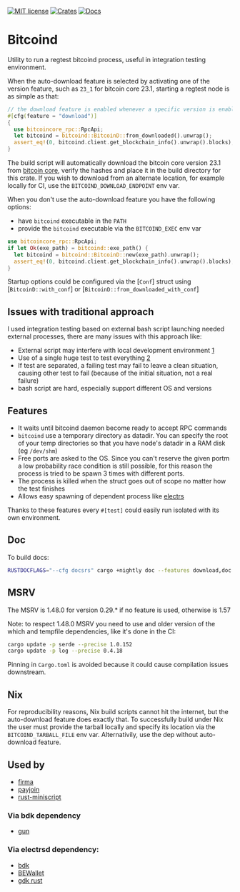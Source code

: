 [![MIT license](https://img.shields.io/github/license/RCasatta/bitcoind)](https://github.com/RCasatta/bitcoind/blob/master/LICENSE)
[![Crates](https://img.shields.io/crates/v/bitcoind.svg)](https://crates.io/crates/bitcoind)
[![Docs](https://img.shields.io/badge/docs.rs-bitcoind-green)](https://docs.rs/bitcoind)

# Bitcoind

Utility to run a regtest bitcoind process, useful in integration testing environment.

When the auto-download feature is selected by activating one of the version feature, such as `23_1` 
for bitcoin core 23.1, starting a regtest node is as simple as that:

```rust
// the download feature is enabled whenever a specific version is enabled, for example `23_1` or `22_1`
#[cfg(feature = "download")]
{
  use bitcoincore_rpc::RpcApi;
  let bitcoind = bitcoind::BitcoinD::from_downloaded().unwrap();
  assert_eq!(0, bitcoind.client.get_blockchain_info().unwrap().blocks);
}
```

The build script will automatically download the bitcoin core version 23.1 from [bitcoin core](https://bitcoincore.org), 
verify the hashes and place it in the build directory for this crate. If you wish to download from an 
alternate location, for example locally for CI, use the `BITCOIND_DOWNLOAD_ENDPOINT` env var.

When you don't use the auto-download feature you have the following options:

* have `bitcoind` executable in the `PATH`
* provide the `bitcoind` executable via the `BITCOIND_EXEC` env var

```rust
use bitcoincore_rpc::RpcApi;
if let Ok(exe_path) = bitcoind::exe_path() {
  let bitcoind = bitcoind::BitcoinD::new(exe_path).unwrap();
  assert_eq!(0, bitcoind.client.get_blockchain_info().unwrap().blocks);
}
```

Startup options could be configured via the [`Conf`] struct using [`BitcoinD::with_conf`] or 
[`BitcoinD::from_downloaded_with_conf`]

## Issues with traditional approach

I used integration testing based on external bash script launching needed external processes, there 
are many issues with this approach like:

* External script may interfere with local development environment [1](https://github.com/rust-bitcoin/rust-bitcoincore-rpc/blob/200fc8247c1896709a673b82a89ca0da5e7aa2ce/integration_test/run.sh#L9)
* Use of a single huge test to test everything [2](https://github.com/rust-bitcoin/rust-bitcoincore-rpc/blob/200fc8247c1896709a673b82a89ca0da5e7aa2ce/integration_test/src/main.rs#L122-L203)
* If test are separated, a failing test may fail to leave a clean situation, causing other test to 
fail (because of the initial situation, not a real failure)
* bash script are hard, especially support different OS and versions

## Features

  * It waits until bitcoind daemon become ready to accept RPC commands
  * `bitcoind` use a temporary directory as datadir. You can specify the root of your temp directories 
  so that you have node's datadir in a RAM disk (eg `/dev/shm`)
  * Free ports are asked to the OS. Since you can't reserve the given portm a low probability race 
  condition is still possible, for this reason the process is tried to be spawn 3 times with different
  ports.
  * The process is killed when the struct goes out of scope no matter how the test finishes
  * Allows easy spawning of dependent process like [electrs](https://github.com/RCasatta/electrsd)

Thanks to these features every `#[test]` could easily run isolated with its own environment.

## Doc

To build docs:

```sh
RUSTDOCFLAGS="--cfg docsrs" cargo +nightly doc --features download,doc --open
```

## MSRV

The MSRV is 1.48.0 for version 0.29.* if no feature is used, otherwise is 1.57

Note: to respect 1.48.0 MSRV you need to use and older version of the which and tempfile dependencies, 
like it's done in the CI:

```sh
cargo update -p serde --precise 1.0.152
cargo update -p log --precise 0.4.18
```

Pinning in `Cargo.toml` is avoided because it could cause
compilation issues downstream.

## Nix

For reproducibility reasons, Nix build scripts cannot hit the internet, but the
auto-download feature does exactly that. To successfully build under Nix the
user must provide the tarball locally and specify its location via the
`BITCOIND_TARBALL_FILE` env var.
Alternativily, use the dep without auto-download feature.

## Used by

* [firma](https://github.com/RCasatta/firma/)
* [payjoin](https://github.com/Kixunil/payjoin)
* [rust-miniscript](https://github.com/rust-bitcoin/rust-miniscript/tree/4a3ba11c2fd5063be960741d557f3f7a28041e1f/bitcoind-tests)

### Via bdk dependency

* [gun](https://github.com/LLFourn/gun)

### Via electrsd dependency:

* [bdk](https://github.com/bitcoindevkit/bdk)
* [BEWallet](https://github.com/LeoComandini/BEWallet)
* [gdk rust](https://github.com/Blockstream/gdk/blob/master/subprojects/gdk_rust/)
